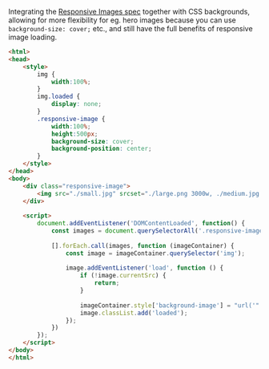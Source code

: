 Integrating the [Responsive Images spec](*https://responsiveimages.org/) together with CSS backgrounds, allowing for more flexibility for eg. hero images because you can use `background-size: cover;` etc., and still have the full benefits of responsive image loading.

```html
<html>
<head>
    <style>
        img {
            width:100%;
        }
        img.loaded {
            display: none;
        }
        .responsive-image {
            width:100%;
            height:500px;
            background-size: cover;
            background-position: center;
        }
    </style>
</head>
<body>
    <div class="responsive-image">
        <img src="./small.jpg" srcset="./large.png 3000w, ./medium.jpg 1920w, ./small.jpg 425w" >
    </div>
    
    <script>
        document.addEventListener('DOMContentLoaded', function() {
            const images = document.querySelectorAll('.responsive-image');
            
            [].forEach.call(images, function (imageContainer) {
                const image = imageContainer.querySelector('img');
                
                image.addEventListener('load', function () {
                    if (!image.currentSrc) {
                        return;
                    }
                    
                    imageContainer.style['background-image'] = "url('" + image.currentSrc + "')";
                    image.classList.add('loaded');
                });
            })
        });
    </script>
</body>
</html>
```

